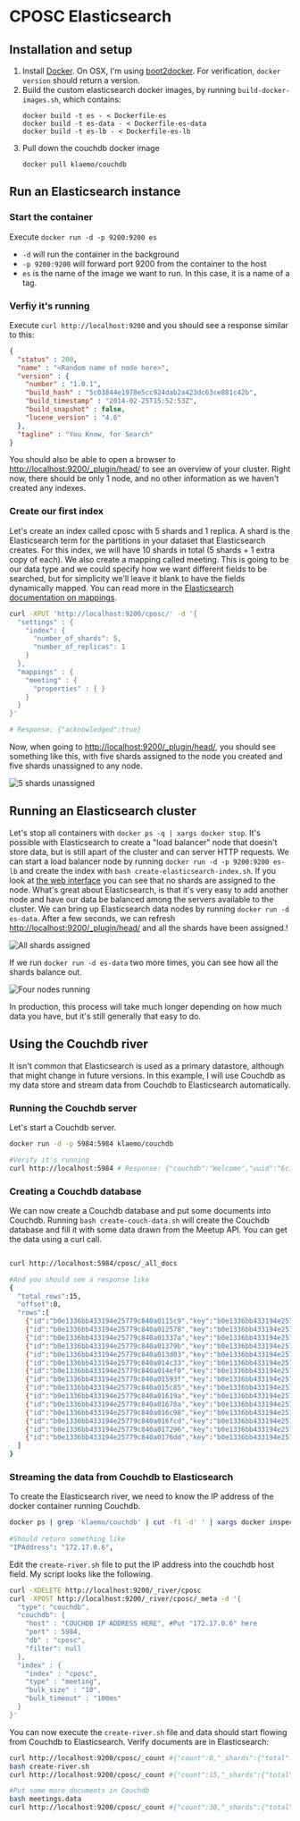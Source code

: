 CPOSC Elasticsearch
==========================

## Installation and setup

1. Install [Docker](https://www.docker.io/gettingstarted/#h_installation). On OSX, I'm using [boot2docker](http://docs.docker.io/en/latest/installation/mac/#boot2docker). For verification, `docker version` should return a version.
1. Build the custom elasticsearch docker images, by running `build-docker-images.sh`, which contains:
    ```
    docker build -t es - < Dockerfile-es
    docker build -t es-data - < Dockerfile-es-data
    docker build -t es-lb - < Dockerfile-es-lb
    ```
1. Pull down the couchdb docker image
    ```
    docker pull klaemo/couchdb
    ```

## Run an Elasticsearch instance

### Start the container
Execute `docker run -d -p 9200:9200 es`
* `-d` will run the container in the background
* `-p 9200:9200` will forward port 9200 from the container to the host
* `es` is the name of the image we want to run. In this case, it is a name of a tag.

### Verfiy it's running

Execute `curl http://localhost:9200` and you should see a response similar to this:
```json
{
  "status" : 200,
  "name" : "<Random name of node here>",
  "version" : {
    "number" : "1.0.1",
    "build_hash" : "5c03844e1978e5cc924dab2a423dc63ce881c42b",
    "build_timestamp" : "2014-02-25T15:52:53Z",
    "build_snapshot" : false,
    "lucene_version" : "4.6"
  },
  "tagline" : "You Know, for Search"
}
```

You should also be able to open a browser to [http://localhost:9200/_plugin/head/](http://localhost:9200/_plugin/head/) to see an overview of your cluster. Right now, there should be only 1 node, and no other information as we haven't created any indexes. 

### Create our first index

Let's create an index called cposc with 5 shards and 1 replica. A shard is the Elasticsearch term for the partitions in your dataset that Elasticsearch creates. For this index, we will have 10 shards in total (5 shards + 1 extra copy of each). We also create a mapping called meeting. This is going to be our data type and we could specify how we want different fields to be searched, but for simplicity we'll leave it blank to have the fields dynamically mapped. You can read more in the [Elasticsearch documentation on mappings](http://www.elasticsearch.org/guide/en/elasticsearch/reference/current/indices-put-mapping.html).

```bash
curl -XPUT 'http://localhost:9200/cposc/' -d '{
  "settings" : {
    "index": {
      "number_of_shards": 5,
      "number_of_replicas": 1
    }
  },
  "mappings" : {
    "meeting" : {
      "properties" : { }
    }
  }
}' 

# Response: {"acknowledged":true}
```

Now, when going to [http://localhost:9200/_plugin/head/](http://localhost:9200/_plugin/head/), you should see something like this, with five shards assigned to the node you created and five shards unassigned to any node.

![5 shards unassigned](./images/elasticsearch-unassigned-shards.png?raw=true)

## Running an Elasticsearch cluster

Let's stop all containers with `docker ps -q | xargs docker stop`. It's possible with Elasticsearch to create a "load balancer" node that doesn't store data, but is still apart of the cluster and can server HTTP requests. We can start a load balancer node by running `docker run -d -p 9200:9200 es-lb` and create the index with `bash create-elasticsearch-index.sh`. If you look at [the web interface](http://localhost:9200/_plugin/head/) you can see that no shards are assigned to the node. What's great about Elasticsearch, is that it's very easy to add another node and have our data be balanced among the servers available to the cluster. We can bring up Elasticsearch data nodes by running `docker run -d es-data`. After a few seconds, we can refresh [http://localhost:9200/_plugin/head/](http://localhost:9200/_plugin/head/) and all the shards have been assigned.!

![All shards assigned](./images/elasticsearch-all-shards-assigned.png?raw=true)

If we run `docker run -d es-data` two more times, you can see how all the shards balance out.

![Four nodes running](./images/elasticsearch-four-nodes-running.png?raw=true)

In production, this process will take much longer depending on how much data you have, but it's still generally that easy to do. 

## Using the Couchdb river

It isn't common that Elasticsearch is used as a primary datastore, although that might change in future versions. In this example, I will use Couchdb as my data store and stream data from Couchdb to Elasticsearch automatically. 

### Running the Couchdb server

Let's start a Couchdb server.

```bash
docker run -d -p 5984:5984 klaemo/couchdb

#Verify it's running
curl http://localhost:5984 # Response: {"couchdb":"Welcome","uuid":"6c1beddeb3b71705bde82eaebaf19652","version":"1.5.0","vendor":{"version":"1.5.0","name":"The Apache Software Foundation"}}
```

### Creating a Couchdb database

We can now create a Couchdb database and put some documents into Couchdb. Running `bash create-couch-data.sh` will create the Couchdb database and fill it with some data drawn from the Meetup API. You can get the data using a curl call.

```bash

curl http://localhost:5984/cposc/_all_docs

#And you should see a response like
{
  "total_rows":15,
  "offset":0,
  "rows":[
    {"id":"b0e1336bb433194e25779c840a0115c9","key":"b0e1336bb433194e25779c840a0115c9","value":{"rev":"1-f86a906ea0b22e9b04aa76ce1557e0fc"}},
    {"id":"b0e1336bb433194e25779c840a012578","key":"b0e1336bb433194e25779c840a012578","value":{"rev":"1-d3e5c535bd65b741b7824d293e4741e0"}},
    {"id":"b0e1336bb433194e25779c840a01337a","key":"b0e1336bb433194e25779c840a01337a","value":{"rev":"1-732e9d4a6bff9f4ce95d55231c476c13"}},
    {"id":"b0e1336bb433194e25779c840a01379b","key":"b0e1336bb433194e25779c840a01379b","value":{"rev":"1-020c9a8886d24c95f428ba270322205d"}},
    {"id":"b0e1336bb433194e25779c840a013d03","key":"b0e1336bb433194e25779c840a013d03","value":{"rev":"1-978899db1e0bc289866cba86e9037627"}},
    {"id":"b0e1336bb433194e25779c840a014c33","key":"b0e1336bb433194e25779c840a014c33","value":{"rev":"1-c2cca793558e1b3ca50c0dcba823b82b"}},
    {"id":"b0e1336bb433194e25779c840a014ef0","key":"b0e1336bb433194e25779c840a014ef0","value":{"rev":"1-eea247051aba145f9b50a78c2bfaf8b5"}},
    {"id":"b0e1336bb433194e25779c840a01593f","key":"b0e1336bb433194e25779c840a01593f","value":{"rev":"1-5c11f3c95479cbe0f621ab37f957ac2a"}},
    {"id":"b0e1336bb433194e25779c840a015c85","key":"b0e1336bb433194e25779c840a015c85","value":{"rev":"1-58f87d60e6e9f1e5499d163aaab2fa12"}},
    {"id":"b0e1336bb433194e25779c840a01619a","key":"b0e1336bb433194e25779c840a01619a","value":{"rev":"1-787b1a4ac822012122d442ad6909c9d2"}},
    {"id":"b0e1336bb433194e25779c840a01678a","key":"b0e1336bb433194e25779c840a01678a","value":{"rev":"1-f6dfecb91fc15710db810758f672472e"}},
    {"id":"b0e1336bb433194e25779c840a016c98","key":"b0e1336bb433194e25779c840a016c98","value":{"rev":"1-01b0539969853f1fd4e9ce0c21409a91"}},
    {"id":"b0e1336bb433194e25779c840a016fcd","key":"b0e1336bb433194e25779c840a016fcd","value":{"rev":"1-fad41ffc3e50673980b32a95dd409e9c"}},
    {"id":"b0e1336bb433194e25779c840a017296","key":"b0e1336bb433194e25779c840a017296","value":{"rev":"1-7cf01c54057a327bd2ecca8af0032c9a"}},
    {"id":"b0e1336bb433194e25779c840a0176dd","key":"b0e1336bb433194e25779c840a0176dd","value":{"rev":"1-ab23624314187e989e5874cb8cdba6ef"}}
  ]
}
```

### Streaming the data from Couchdb to Elasticsearch

To create the Elasticsearch river, we need to know the IP address of the docker container running Couchdb.

```bash
docker ps | grep 'klaemo/couchdb' | cut -f1 -d' ' | xargs docker inspect | grep IPAddress
  
#Should return something like
"IPAddress": "172.17.0.6",
```

Edit the `create-river.sh` file to put the IP address into the couchdb host field. My script looks like the following.

```bash
curl -XDELETE http://localhost:9200/_river/cposc
curl -XPOST http://localhost:9200/_river/cposc/_meta -d '{
  "type": "couchdb",
  "couchdb": {
    "host" : "COUCHDB IP ADDRESS HERE", #Put "172.17.0.6" here
    "port" : 5984,
    "db" : "cposc",
    "filter": null
  },
  "index" : {
    "index" : "cposc",
    "type" : "meeting",
    "bulk_size" : "10",
    "bulk_timeout" : "100ms"
  }
}'
```

You can now execute the `create-river.sh` file and data should start flowing from Couchdb to Elasticsearch. Verify documents are in Elasticsearch:

```bash
curl http://localhost:9200/cposc/_count #{"count":0,"_shards":{"total":5,"successful":5,"failed":0}}
bash create-river.sh
curl http://localhost:9200/cposc/_count #{"count":15,"_shards":{"total":5,"successful":5,"failed":0}}

#Put some more documents in Couchdb
bash meetings.data
curl http://localhost:9200/cposc/_count #{"count":30,"_shards":{"total":5,"successful":5,"failed":0}}
```
